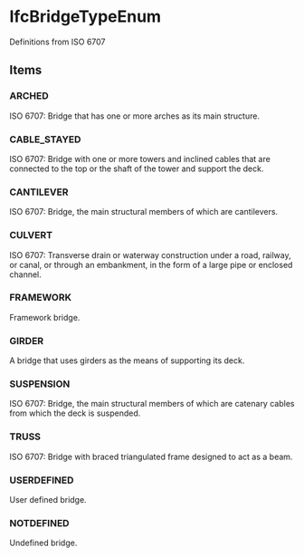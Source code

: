 # IfcBridgeTypeEnum

Definitions from ISO 6707

## Items

### ARCHED
ISO 6707: Bridge that has one or more arches as its main structure.

### CABLE_STAYED
ISO 6707: Bridge with one or more towers and inclined cables that are connected to the top or the shaft of the tower and support the deck.

### CANTILEVER
ISO 6707: Bridge, the main structural members of which are cantilevers.

### CULVERT
ISO 6707: Transverse drain or waterway construction under a road, railway, or canal, or through an embankment, in the form of a large pipe or enclosed channel.

### FRAMEWORK
Framework bridge.

### GIRDER
A bridge that uses girders as the means of supporting its deck.

### SUSPENSION
ISO 6707: Bridge, the main structural members of which are catenary cables from which the deck is suspended.

### TRUSS
ISO 6707: Bridge with braced triangulated frame designed to act as a beam.

### USERDEFINED
User defined bridge.

### NOTDEFINED
Undefined bridge.
